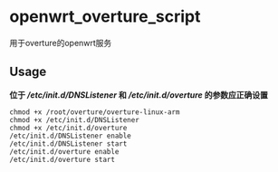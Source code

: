 # openwrt_overture_script

用于overture的openwrt服务

## Usage

**位于 */etc/init.d/DNSListener* 和 */etc/init.d/overture* 的参数应正确设置**

```shell
chmod +x /root/overture/overture-linux-arm
chmod +x /etc/init.d/DNSListener
chmod +x /etc/init.d/overture
/etc/init.d/DNSListener enable
/etc/init.d/DNSListener start
/etc/init.d/overture enable
/etc/init.d/overture start
```

